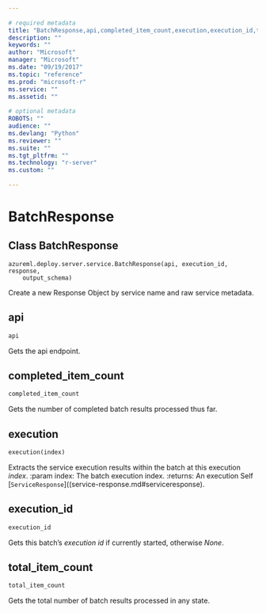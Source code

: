 ```yaml
--- 
 
# required metadata 
title: "BatchResponse,api,completed_item_count,execution,execution_id,total_item_count: from azureml-model-management-sdk – Machine Learning Server | Microsoft Docs" 
description: "" 
keywords: "" 
author: "Microsoft" 
manager: "Microsoft" 
ms.date: "09/19/2017" 
ms.topic: "reference" 
ms.prod: "microsoft-r" 
ms.service: "" 
ms.assetid: "" 
 
# optional metadata 
ROBOTS: "" 
audience: "" 
ms.devlang: "Python" 
ms.reviewer: "" 
ms.suite: "" 
ms.tgt_pltfrm: "" 
ms.technology: "r-server" 
ms.custom: "" 
 
---
```


# BatchResponse


## Class BatchResponse



```
azureml.deploy.server.service.BatchResponse(api, execution_id, response,
    output_schema)
```




Create a new Response Object by service name and raw service metadata.



## api

```python
api
```




Gets the api endpoint.



## completed_item_count

```python
completed_item_count
```




Gets the number of completed batch results processed thus far.



## execution

```python
execution(index)
```




Extracts the service execution results within the batch at this
execution *index*.
:param index: The batch execution index.
:returns: An execution Self [`ServiceResponse`]((service-response.md#serviceresponse).



## execution_id

```python
execution_id
```




Gets this batch’s *execution id* if currently started, otherwise *None*.



## total_item_count

```python
total_item_count
```




Gets the total number of batch results processed in any state.
